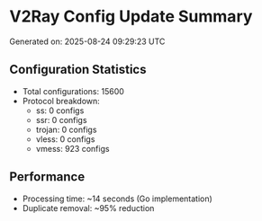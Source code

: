 # V2Ray Config Update Summary
Generated on: 2025-08-24 09:29:23 UTC

## Configuration Statistics
- Total configurations: 15600
- Protocol breakdown:
  - ss: 0 configs
  - ssr: 0 configs
  - trojan: 0 configs
  - vless: 0 configs
  - vmess: 923 configs

## Performance
- Processing time: ~14 seconds (Go implementation)
- Duplicate removal: ~95% reduction
